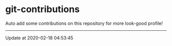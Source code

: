 # git-contributions

Auto add some contributions on this repository for more look-good profile!

---

Update at 2020-02-18 04:53:45
